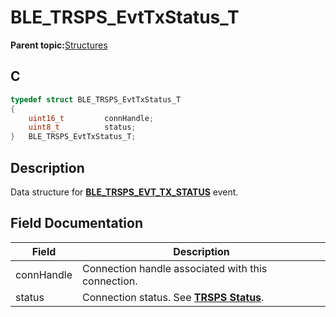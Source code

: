 # BLE\_TRSPS\_EvtTxStatus\_T

**Parent topic:**[Structures](GUID-596C22F0-71C2-4FD3-9512-C8725C77BFA6.md)

## C

```c
typedef struct BLE_TRSPS_EvtTxStatus_T
{
    uint16_t         connHandle;
    uint8_t          status;
}   BLE_TRSPS_EvtTxStatus_T;
```

## Description

Data structure for **[BLE\_TRSPS\_EVT\_TX\_STATUS](GUID-1D0AD6D8-972B-4D20-89ED-354F04B1AD8B.md)** event.

## Field Documentation

|Field|Description|
|-----|-----------|
|connHandle|Connection handle associated with this connection.|
|status|Connection status. See **[TRSPS Status](GUID-24F25B2D-77E9-45C8-BE65-22CD3277A075.md)**.|

